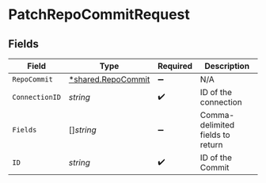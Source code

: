 # PatchRepoCommitRequest


## Fields

| Field                                                          | Type                                                           | Required                                                       | Description                                                    |
| -------------------------------------------------------------- | -------------------------------------------------------------- | -------------------------------------------------------------- | -------------------------------------------------------------- |
| `RepoCommit`                                                   | [*shared.RepoCommit](../../../pkg/models/shared/repocommit.md) | :heavy_minus_sign:                                             | N/A                                                            |
| `ConnectionID`                                                 | *string*                                                       | :heavy_check_mark:                                             | ID of the connection                                           |
| `Fields`                                                       | []*string*                                                     | :heavy_minus_sign:                                             | Comma-delimited fields to return                               |
| `ID`                                                           | *string*                                                       | :heavy_check_mark:                                             | ID of the Commit                                               |